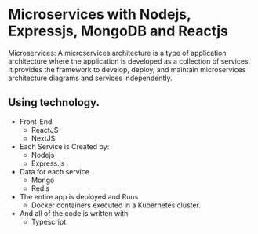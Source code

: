 # Microservices with Nodejs, Expressjs, MongoDB and Reactjs

Microservices: A microservices architecture is a type of application architecture where the application is developed as a collection of services. It provides the framework to develop, deploy, and maintain microservices architecture diagrams and services independently.

## Using technology. 

- Front-End
  - ReactJS
  - NextJS
- Each Service is Created by: 
    - Nodejs
    - Express.js
- Data for each service 
    - Mongo
    - Redis
- The entire app is deployed and Runs 
    - Docker containers executed in a Kubernetes cluster.
- And all of the code is written with 
   - Typescript.

